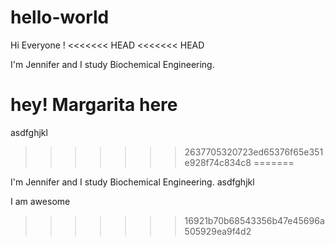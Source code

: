 # hello-world

Hi Everyone !
<<<<<<< HEAD
<<<<<<< HEAD

I'm Jennifer and I study Biochemical Engineering.

hey! Margarita here
=======
asdfghjkl
>>>>>>> 2637705320723ed65376f65e351e928f74c834c8
=======

I'm Jennifer and I study Biochemical Engineering.
asdfghjkl

I am awesome
>>>>>>> 16921b70b68543356b47e45696a505929ea9f4d2
